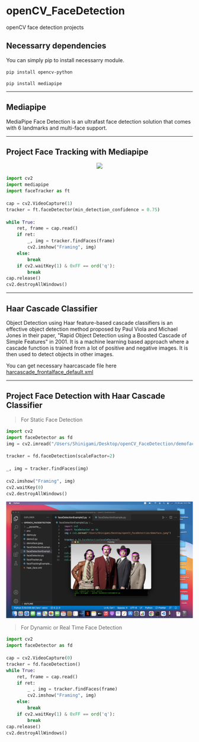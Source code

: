 # openCV_FaceDetection
openCV face detection projects


## Necessarry dependencies
<p> You can simply pip to install necessarry module. </p>

<code>pip install opencv-python</code>

<code>pip install mediapipe</code>

-----------------------------------
Mediapipe
-----------------------------------
<p> MediaPipe Face Detection is an ultrafast face detection solution that comes with 6 landmarks and multi-face support.  </p>

------------------------------------
Project Face Tracking with Mediapipe
------------------------------------

<p align = "center">
    <img src = "https://github.com/Raihan-009/openCV_FaceDetection/blob/main/results/faceTracking01.png">
</p>


```python
import cv2
import mediapipe
import faceTracker as ft

cap = cv2.VideoCapture(1)
tracker = ft.faceDetector(min_detection_confidence = 0.75)

while True:
    ret, frame = cap.read()
    if ret:
        _, img = tracker.findFaces(frame)
        cv2.imshow("Framing", img)
    else:
        break
    if cv2.waitKey(1) & 0xFF == ord('q'):
        break
cap.release()
cv2.destroyAllWindows()
```

-----------------------------------
Haar Cascade Classifier
-----------------------------------

<p>Object Detection using Haar feature-based cascade classifiers is an effective object detection method proposed by Paul Viola and Michael Jones in their paper, "Rapid Object Detection using a Boosted Cascade of Simple Features" in 2001. It is a machine learning based approach where a cascade function is trained from a lot of positive and negative images. It is then used to detect objects in other images.</p>

You can get necessary haarcascade file here [harcascade_frontalface_default.xml](https://github.com/Raihan-009/openCV_FaceDetection/blob/main/haar_face.xml)


---------------------------------------------------
Project Face Detection with Haar Cascade Classifier
---------------------------------------------------

> For Static Face Detection 

```python
import cv2
import faceDetector as fd
img = cv2.imread("/Users/Shinigami/Desktop/openCV_FaceDetection/demoface.jpeg")

tracker = fd.faceDetection(scaleFactor=2)

_, img = tracker.findFaces(img)

cv2.imshow("Framing", img)
cv2.waitKey(0)
cv2.destroyAllWindows()
```

<p align = "center">
    <img src = "https://github.com/Raihan-009/openCV_FaceDetection/blob/main/results/staticFaceDetection.png">
</p>

> For Dynamic or Real Time Face Detection

```python
import cv2
import faceDetector as fd

cap = cv2.VideoCapture(0)
tracker = fd.faceDetection()
while True:
    ret, frame = cap.read()
    if ret:
        _ , img = tracker.findFaces(frame)
        cv2.imshow("Framing", img)
    else:
        break
    if cv2.waitKey(1) & 0xFF == ord('q'):
        break
cap.release()
cv2.destroyAllWindows()
```
